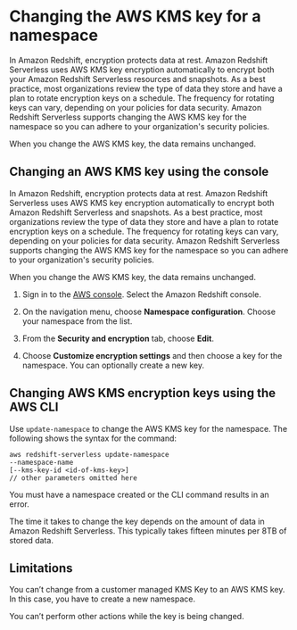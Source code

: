 # Changing the AWS KMS key for a namespace<a name="serverless-workgroups-and-namespaces-rotate-kms-key"></a>

In Amazon Redshift, encryption protects data at rest\. Amazon Redshift Serverless uses AWS KMS key encryption automatically to encrypt both your Amazon Redshift Serverless resources and snapshots\. As a best practice, most organizations review the type of data they store and have a plan to rotate encryption keys on a schedule\. The frequency for rotating keys can vary, depending on your policies for data security\. Amazon Redshift Serverless supports changing the AWS KMS key for the namespace so you can adhere to your organization's security policies\.

When you change the AWS KMS key, the data remains unchanged\.

## Changing an AWS KMS key using the console<a name="serverless-workgroups-and-namespaces-rotate-kms-key-console"></a>

In Amazon Redshift, encryption protects data at rest\. Amazon Redshift Serverless uses AWS KMS key encryption automatically to encrypt both Amazon Redshift Serverless and snapshots\. As a best practice, most organizations review the type of data they store and have a plan to rotate encryption keys on a schedule\. The frequency for rotating keys can vary, depending on your policies for data security\. Amazon Redshift Serverless supports changing the AWS KMS key for the namespace so you can adhere to your organization's security policies\.

When you change the AWS KMS key, the data remains unchanged\.

1. Sign in to the [AWS console](console.aws.amazon.com)\. Select the Amazon Redshift console\.

1. On the navigation menu, choose **Namespace configuration**\. Choose your namespace from the list\.

1. From the **Security and encryption** tab, choose **Edit**\.

1. Choose **Customize encryption settings** and then choose a key for the namespace\. You can optionally create a new key\.

## Changing AWS KMS encryption keys using the AWS CLI<a name="serverless-workgroups-and-namespaces-rotate-kms-key-cli"></a>

Use `update-namespace` to change the AWS KMS key for the namespace\. The following shows the syntax for the command:

```
aws redshift-serverless update-namespace
--namespace-name
[--kms-key-id <id-of-kms-key>]
// other parameters omitted here
```

You must have a namespace created or the CLI command results in an error\. 

The time it takes to change the key depends on the amount of data in Amazon Redshift Serverless\. This typically takes fifteen minutes per 8TB of stored data\.

## Limitations<a name="serverless-workgroups-and-namespaces-rotate-kms-key-limitations"></a>

You can’t change from a customer managed KMS Key to an AWS KMS key\. In this case, you have to create a new namespace\.

You can’t perform other actions while the key is being changed\.